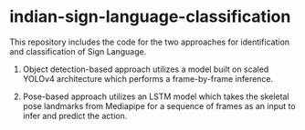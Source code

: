 # indian-sign-language-classification
This repository includes the code for the two approaches for identification and classification of Sign Language. 
1. Object detection-based approach utilizes a model built on scaled YOLOv4 architecture which performs a frame-by-frame inference.

2. Pose-based approach utilizes an LSTM model which takes the skeletal pose landmarks from Mediapipe for a sequence of frames as an input to infer and predict the action.
